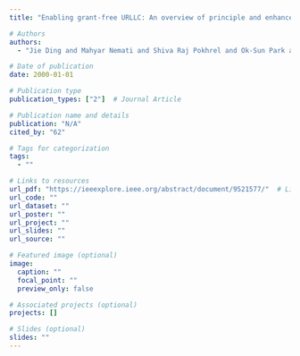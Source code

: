 ```yaml
---
title: "Enabling grant-free URLLC: An overview of principle and enhancements by massive MIMO"

# Authors
authors:
  - "Jie Ding and Mahyar Nemati and Shiva Raj Pokhrel and Ok-Sun Park and Jinho Choi and Fumiyuki Adachi"

# Date of publication
date: 2000-01-01

# Publication type
publication_types: ["2"]  # Journal Article

# Publication name and details
publication: "N/A"
cited_by: "62"

# Tags for categorization
tags:
  - ""

# Links to resources
url_pdf: "https://ieeexplore.ieee.org/abstract/document/9521577/"  # Link to the resource
url_code: ""
url_dataset: ""
url_poster: ""
url_project: ""
url_slides: ""
url_source: ""

# Featured image (optional)
image:
  caption: ""
  focal_point: ""
  preview_only: false

# Associated projects (optional)
projects: []

# Slides (optional)
slides: ""
---
```

